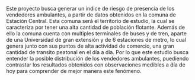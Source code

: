 Este proyecto busca generar un indice de riesgo de presencia de los vendedores ambulantes, a partir de datos obtenidos en la comuna de Estación Central. Esta comuna será el territorio de estudio, la cual se caracteriza por tener una alta
cantidad de población flotante. Además de ello la comuna cuenta con multiples terminales de buses y de tren, aparte de una Universidad de gran extensión y de 6 estaciones de metro, lo cual genera junto con sus puntos de alta actividad 
de comercio, una gran cantidad de transito peatonal en el día a día. Por lo que este estudio busca entender la posible distribución de los vendedores ambulantes, puediendo contrastar los resultados obtenidos con observaciones medibles a
día de hoy para comprender de mejor manera este fenómeno.
